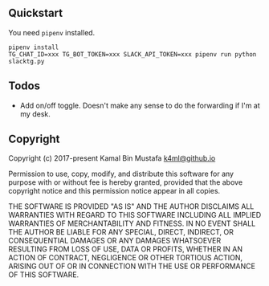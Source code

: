 ## Quickstart

You need `pipenv` installed.

```
pipenv install
TG_CHAT_ID=xxx TG_BOT_TOKEN=xxx SLACK_API_TOKEN=xxx pipenv run python slacktg.py
```

## Todos

* Add on/off toggle. Doesn't make any sense to do the forwarding if I'm at my desk.


## Copyright

Copyright (c) 2017-present Kamal Bin Mustafa <k4ml@github.io>

Permission to use, copy, modify, and distribute this software for any purpose with or without fee is hereby granted, provided that the above copyright notice and this permission notice appear in all copies.

THE SOFTWARE IS PROVIDED "AS IS" AND THE AUTHOR DISCLAIMS ALL WARRANTIES
WITH REGARD TO THIS SOFTWARE INCLUDING ALL IMPLIED WARRANTIES OF
MERCHANTABILITY AND FITNESS. IN NO EVENT SHALL THE AUTHOR BE LIABLE FOR
ANY SPECIAL, DIRECT, INDIRECT, OR CONSEQUENTIAL DAMAGES OR ANY DAMAGES
WHATSOEVER RESULTING FROM LOSS OF USE, DATA OR PROFITS, WHETHER IN AN
ACTION OF CONTRACT, NEGLIGENCE OR OTHER TORTIOUS ACTION, ARISING OUT OF
OR IN CONNECTION WITH THE USE OR PERFORMANCE OF THIS SOFTWARE.